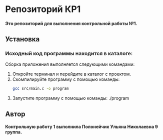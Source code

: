 # Репозиторий КР1

#### Это репозиторий для выполнения контрольной работы №1.

## Установка

### Исходный код программы находится в каталоге: 

Сборка приложения выполняется следующими командами:

1. Откройте терминал и перейдите в каталог с проектом.
2. Скомпилируйте программу с помощью команды:
   ```bash
   gcc src/main.c -o program
4. Запустите программу с помощью команды:
   ./program

## Автор

#### Контрольную работу 1 выполнила Полонейчик Ульяна Николаевна 9 группа.
